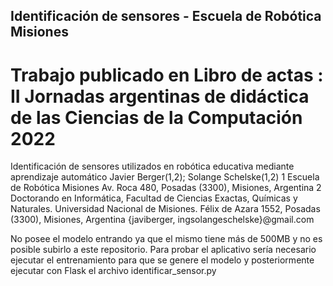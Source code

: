 ## Identificación de sensores - Escuela de Robótica Misiones

# Trabajo publicado en Libro de actas : II Jornadas argentinas de didáctica de las Ciencias de la Computación 2022

Identificación de sensores utilizados en robótica educativa mediante aprendizaje automático
Javier Berger(1,2); Solange Schelske(1,2)
1 Escuela de Robótica Misiones
Av. Roca 480, Posadas (3300), Misiones, Argentina
2 Doctorando en Informática, Facultad de Ciencias Exactas, Químicas y Naturales. Universidad Nacional de Misiones. Félix de Azara 1552, Posadas (3300), Misiones, Argentina
{javiberger, ingsolangeschelske}@gmail.com


No posee el modelo entrando ya que el mismo tiene más de 500MB y no es posible subirlo a este repositorio. Para probar el aplicativo sería necesario ejecutar el entrenamiento para que se genere el modelo y posteriormente ejecutar con Flask el archivo identificar_sensor.py
